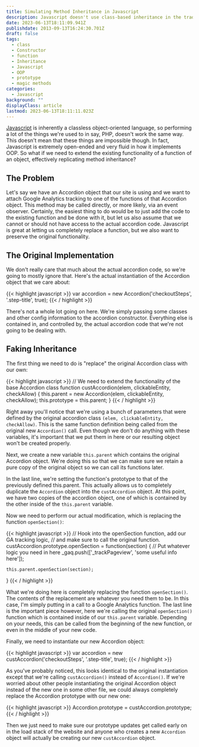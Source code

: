 ```yaml
---
title: Simulating Method Inheritance in Javascript
description: Javascript doesn't use class-based inheritance in the traditional sense. This is a short guide to simulating method inheritance.
date: 2023-06-13T18:11:09.941Z
publishdate: 2013-09-13T16:24:30.701Z
draft: false
tags:
  - class
  - Constructor
  - function
  - Inheritance
  - Javascript
  - OOP
  - prototype
  - magic methods
categories:
  - Javascript
background: ""
displayClass: article
lastmod: 2023-06-13T18:11:11.023Z
---
```


[Javascript](http://en.wikipedia.org/wiki/JavaScript) is inherently a classless object-oriented language, so performing a lot of the things we're used to in say, PHP, doesn't work the same way. This doesn't mean that these things are impossible though. In fact, Javascript is extremely open-ended and very fluid in how it implements OOP. So what if we need to extend the existing functionality of a function of an object, effectively replicating method inheritance?

<!--more-->

## The Problem

Let's say we have an Accordion object that our site is using and we want to attach Google Analytics tracking to one of the functions of that Accordion object. This method may be called directly, or more likely, via an event observer. Certainly, the easiest thing to do would be to just add the code to the existing function and be done with it, but let us also assume that we cannot or should not have access to the actual accordion code. Javascript is great at letting us completely replace a function, but we also want to preserve the original functionality.

## The Original Implementation

We don't really care that much about the actual accordion code, so we're going to mostly ignore that. Here's the actual instantiation of the Accordion object that we care about:

{{< highlight javascript >}}
var accordion = new Accordion('checkoutSteps', '.step-title', true);
{{< / highlight >}}

There's not a whole lot going on here. We're simply passing some classes and other config information to the accordion constructor. Everything else is contained in, and controlled by, the actual accordion code that we're not going to be dealing with.

## Faking Inheritance

The first thing we need to do is "replace" the original Accordion class with our own:

{{< highlight javascript >}}
// We need to extend the functionality of the base Accordion class
function custAccordion(elem, clickableEntity, checkAllow) {
    this.parent = new Accordion(elem, clickableEntity, checkAllow);
    this.prototype = this.parent;
}
{{< / highlight >}}

Right away you'll notice that we're using a bunch of parameters that were defined by the original accordion class `(elem, clickableEntity, checkAllow)`. This is the same function definition being called from the original new `Accordion()` call. Even though we don't do anything with these variables, it's important that we put them in here or our resulting object won't be created properly.

Next, we create a new variable `this.parent` which contains the original Accordion object. We're doing this so that we can make sure we retain a pure copy of the original object so we can call its functions later.

In the last line, we're setting the function's prototype to that of the previously defined this.parent. This actually allows us to completely duplicate the `Accordion` object into the `custAccordion` object. At this point, we have two copies of the accordion object, one of which is contained by the other inside of the `this.parent` variable.

Now we need to perform our actual modification, which is replacing the function `openSection()`:

{{< highlight javascript >}}
// Hook into the openSection function, add our GA tracking logic,
// and make sure to call the original function.
custAccordion.prototype.openSection = function(section) {
    // Put whatever logic you need in here
    _gaq.push(['_trackPageview', 'some useful info here']);

    this.parent.openSection(section);
}
{{<  / highlight >}}

What we're doing here is completely replacing the function `openSection()`. The contents of the replacement are whatever you need them to be. In this case, I'm simply putting in a call to a Google Analytics function. The last line is the important piece however, here we're calling the original `openSection()` function which is contained inside of our `this.parent` variable. Depending on your needs, this can be called from the beginning of the new function, or even in the middle of your new code.

Finally, we need to instantiate our new Accordion object:

{{< highlight javascript >}}
var accordion = new custAccordion('checkoutSteps', '.step-title', true);
{{< / highlight >}}

As you've probably noticed, this looks identical to the original instantiation except that we're calling `custAccordion()` instead of `Accordion()`. If we're worried about other people instantiating the original Accordion object instead of the new one in some other file, we could always completely replace the Accordion prototype with our new one:

{{< highlight javascript >}}
Accordion.prototype = custAccordion.prototype;
{{< / highlight >}}

Then we just need to make sure our prototype updates get called early on in the load stack of the website and anyone who creates a new `Accordion` object will actually be creating our new `custAccordion` object.
